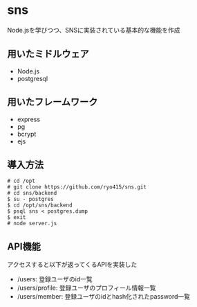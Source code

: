 # sns
Node.jsを学びつつ、SNSに実装されている基本的な機能を作成  
  
## 用いたミドルウェア  
 - Node.js  
 - postgresql  
  
## 用いたフレームワーク  
 - express  
 - pg  
 - bcrypt  
 - ejs 

## 導入方法
```
# cd /opt
# git clone https://github.com/ryo415/sns.git
# cd sns/backend
$ su - postgres
$ cd /opt/sns/backend
$ psql sns < postgres.dump
$ exit 
# node server.js
```
  
## API機能  
アクセスすると以下が返ってくるAPIを実装した  
 - /users: 登録ユーザのid一覧  
 - /users/profile: 登録ユーザのプロフィール情報一覧  
 - /users/member: 登録ユーザのidとhash化されたpassword一覧  
